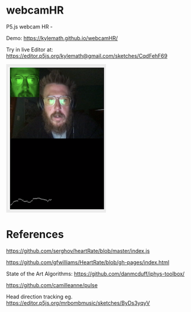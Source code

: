 # webcamHR
P5.js webcam HR - 

Demo: https://kylemath.github.io/webcamHR/

Try in live Editor at: https://editor.p5js.org/kylemath@gmail.com/sketches/CqdFehF69

![Example](webcamHR.png)

# References
 https://github.com/serghov/heartRate/blob/master/index.js
 
 https://github.com/gfwilliams/HeartRate/blob/gh-pages/index.html
 
State of the Art Algorithms: https://github.com/danmcduff/iphys-toolbox/

https://github.com/camilleanne/pulse

Head direction tracking eg. https://editor.p5js.org/mrbombmusic/sketches/ByDs3yqyV
